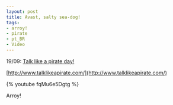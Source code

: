 ```yaml
---
layout: post
title: Avast, salty sea-dog!
tags:
- arroy!
- pirate
- pt_BR
- Video
---
```

19/09: [Talk like a pirate day!](http://en.wikipedia.org/wiki/Talk_like_a_pirate_day)

[http://www.talklikeapirate.com/](http://www.talklikeapirate.com/)

{% youtube fqMu6e5Dgtg %}

Arroy!

